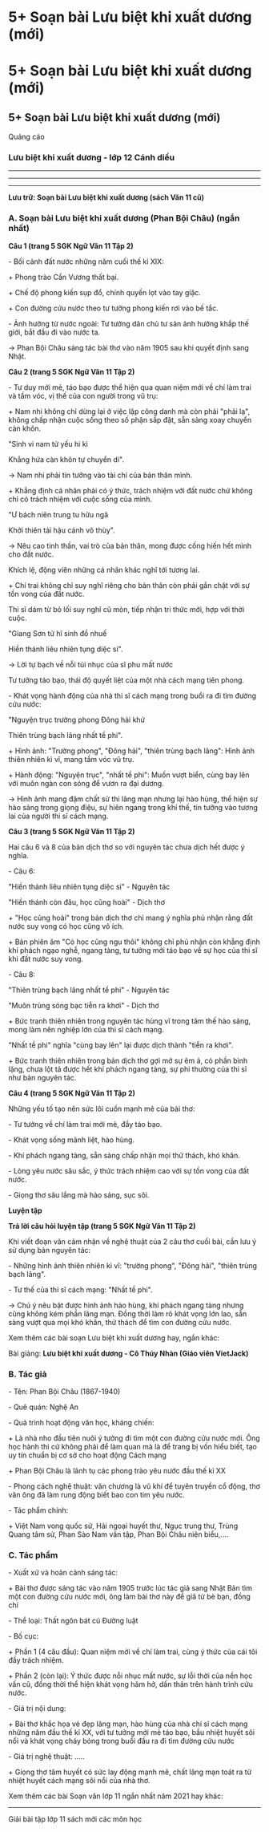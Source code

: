 # 5+ Soạn bài Lưu biệt khi xuất dương (mới)

# 5+ Soạn bài Lưu biệt khi xuất dương (mới)

## 5+ Soạn bài Lưu biệt khi xuất dương (mới)

Quảng cáo

### Lưu biệt khi xuất dương - lớp 12 Cánh diều

* * *

* * *

* * *

**Lưu trữ: Soạn bài Lưu biệt khi xuất dương (sách Văn 11 cũ)**

### **A. Soạn bài Lưu biệt khi xuất dương (Phan Bội Châu) (ngắn nhất)**

**Câu 1 (trang 5 SGK Ngữ Văn 11 Tập 2)**

\- Bối cảnh đất nước những năm cuối thế kỉ XIX: 

\+ Phong trào Cần Vương thất bại. 

\+ Chế độ phong kiến sụp đổ, chính quyền lọt vào tay giặc. 

\+ Con đường cứu nước theo tư tưởng phong kiến rơi vào bế tắc. 

\- Ảnh hưởng từ nước ngoài: Tư tưởng dân chủ tư sản ảnh hưởng khắp thế giới, bắt đầu đi vào nước ta. 

→ Phan Bội Châu sáng tác bài thơ vào năm 1905 sau khi quyết định sang Nhật. 

**Câu 2 (trang 5 SGK Ngữ Văn 11 Tập 2)**

\- Tư duy mới mẻ, táo bạo được thể hiện qua quan niệm mới về chí làm trai và tầm vóc, vị thế của con người trong vũ trụ: 

\+ Nam nhi không chỉ dừng lại ở việc lập công danh mà còn phải "phải lạ", không chấp nhận cuộc sống theo số phận sắp đặt, sẵn sàng xoay chuyển càn khôn. 

"Sinh vi nam tử yếu hi kì 

Khẳng hứa càn khôn tự chuyển di". 

→ Nam nhi phải tin tưởng vào tài chí của bản thân mình. 

\+ Khẳng định cá nhân phải có ý thức, trách nhiệm với đất nước chứ không chỉ có trách nhiệm với cuộc sống của mình. 

"Ư bách niên trung tu hữu ngã 

Khởi thiên tải hậu cánh vô thùy". 

→ Nêu cao tinh thần, vai trò của bản thân, mong được cống hiến hết mình cho đất nước. 

Khích lệ, động viên những cá nhân khác nghĩ tới tương lai. 

\+ Chí trai không chỉ suy nghĩ riêng cho bản thân còn phải gắn chặt với sự tồn vong của đất nước. 

Thi sĩ dám từ bỏ lối suy nghĩ cũ mòn, tiếp nhận tri thức mới, hợp với thời cuộc. 

"Giang Sơn tử hĩ sinh đồ nhuế 

Hiền thánh liêu nhiên tụng diệc si". 

→ Lời tự bạch về nỗi tủi nhục của sĩ phu mất nước 

Tư tưởng táo bạo, thái độ quyết liệt của một nhà cách mạng tiên phong. 

\- Khát vọng hành động của nhà thi sĩ cách mạng trong buổi ra đi tìm đường cứu nước: 

"Nguyện trục trường phong Đông hải khứ 

Thiên trùng bạch lãng nhất tề phi". 

\+ Hình ảnh: "Trường phong", "Đông hải", "thiên trùng bạch lãng": Hình ảnh thiên nhiên kì vĩ, mang tầm vóc vũ trụ. 

\+ Hành động: "Nguyện trục", "nhất tề phi": Muốn vượt biển, cùng bay lên với muôn ngàn con sóng để vươn ra đại dương. 

→ Hình ảnh mang đậm chất sử thi lãng mạn nhưng lại hào hùng, thể hiện sự hào sảng trong giọng điệu, sự hiên ngang trong khí thế, tin tưởng vào tương lai của người thi sĩ cách mạng. 

**Câu 3 (trang 5 SGK Ngữ Văn 11 Tập 2)**

Hai câu 6 và 8 của bản dịch thơ so với nguyên tác chưa dịch hết được ý nghĩa. 

\- Câu 6: 

"Hiền thánh liêu nhiên tụng diệc si" - Nguyên tác 

"Hiền thánh còn đâu, học cũng hoài" - Dịch thơ 

\+ "Học cũng hoài" trong bản dịch thơ chỉ mang ý nghĩa phủ nhận rằng đất nước suy vong có học cũng vô ích. 

\+ Bản phiên âm "Có học cũng ngu thôi" không chỉ phủ nhận còn khẳng định khí phách ngạo nghễ, ngang tàng, tư tưởng mới táo bạo về sự học của thi sĩ khi đất nước suy vong. 

\- Câu 8: 

"Thiên trùng bạch lãng nhất tề phi" - Nguyên tác 

"Muôn trùng sóng bạc tiễn ra khơi" - Dịch thơ 

\+ Bức tranh thiên nhiên trong nguyên tác hùng vĩ trong tâm thế hào sảng, mong làm nên nghiệp lớn của thi sĩ cách mạng. 

"Nhất tề phi" nghĩa "cùng bay lên" lại được dịch thành "tiễn ra khơi". 

\+ Bức tranh thiên nhiên trong bản dịch thơ gợi mở sự êm ả, có phần bình lặng, chưa lột tả được hết khí phách ngang tàng, sự phi thường của thi sĩ như bản nguyên tác. 

**Câu 4 (trang 5 SGK Ngữ Văn 11 Tập 2)**

Những yếu tố tạo nên sức lôi cuốn mạnh mẽ của bài thơ: 

\- Tư tưởng về chí làm trai mới mẻ, đầy táo bạo. 

\- Khát vọng sống mãnh liệt, hào hùng. 

\- Khí phách ngang tàng, sẵn sàng chấp nhận mọi thử thách, khó khăn. 

\- Lòng yêu nước sâu sắc, ý thức trách nhiệm cao với sự tồn vong của đất nước. 

\- Giọng thơ sâu lắng mà hào sảng, sục sôi. 

**Luyện tập**

**Trả lời câu hỏi luyện tập (trang 5 SGK Ngữ Văn 11 Tập 2)**

Khi viết đoạn văn cảm nhận về nghệ thuật của 2 câu thơ cuối bài, cần lưu ý sử dụng bản nguyên tác: 

\- Những hình ảnh thiên nhiên kì vĩ: "trường phong", "Đông hải", "thiên trùng bạch lãng". 

\- Tư thế của thi sĩ cách mạng: "Nhất tề phi". 

→ Chú ý nêu bật được hình ảnh hào hùng, khí phách ngang tàng nhưng cũng không kém phần lãng mạn. Đồng thời làm rõ khát vọng lớn lao, sẵn sàng vượt qua mọi khó khăn, thử thách để tìm con đường cứu nước. 

Xem thêm các bài soạn Lưu biệt khi xuất dương hay, ngắn khác:

Bài giảng: **Lưu biệt khi xuất dương - Cô Thúy Nhàn (Giáo viên VietJack)**

### **B. Tác giả**

\- Tên: Phan Bội Châu (1867-1940)

\- Quê quán: Nghệ An

\- Quá trình hoạt động văn học, kháng chiến:

\+ Là nhà nho đầu tiên nuôi ý tưởng đi tìm một con đường cứu nước mới. Ông học hành thi cử không phải để làm quan mà là để trang bị vốn hiểu biết, tạo uy tín chuẩn bị cơ sở cho hoạt động Cách mạng

\+ Phan Bội Châu là lãnh tụ các phong trào yêu nước đầu thế kỉ XX

\- Phong cách nghệ thuật: văn chương là vũ khí để tuyên truyền cổ động, thơ văn ông đã làm rung động biết bao con tim yêu nước.

\- Tác phẩm chính: 

\+ Việt Nam vong quốc sử, Hải ngoại huyết thư, Ngục trung thư, Trùng Quang tâm sử, Phan Sào Nam văn tập, Phan Bội Châu niên biểu,....

### **C. Tác phẩm**

\- Xuất xứ và hoàn cảnh sáng tác:

\+ Bài thơ được sáng tác vào năm 1905 trước lúc tác giả sang Nhật Bản tìm một con đường cứu nước mới, ông làm bài thơ này để giã từ bè bạn, đồng chí 

\- Thể loại: Thất ngôn bát cú Đường luật

\- Bố cục: 

\+ Phần 1 (4 câu đầu): Quan niệm mới về chí làm trai, cùng ý thức của cái tôi đầy trách nhiệm.

\+ Phần 2 (còn lại): Ý thức được nỗi nhục mất nước, sự lỗi thời của nền học vấn cũ, đồng thời thể hiện khát vọng hăm hở, dấn thân trên hành trình cứu nước.

\- Giá trị nội dung: 

\+ Bài thơ khắc họa vẻ đẹp lãng mạn, hào hùng của nhà chí sĩ cách mạng những năm đầu thế kỉ XX, với tư tưởng mới mẻ táo bạo, bầu nhiệt huyết sôi nổi và khát vọng cháy bỏng trong buổi đầu ra đi tìm đường cứu nước

\- Giá trị nghệ thuật: …..

\+ Giọng thơ tâm huyết có sức lay động mạnh mẽ, chất lãng mạn toát ra từ nhiệt huyết cách mạng sôi nổi của nhà thơ.

Xem thêm các bài Soạn văn lớp 11 ngắn nhất năm 2021 hay khác:

* * *

Giải bài tập lớp 11 sách mới các môn học

